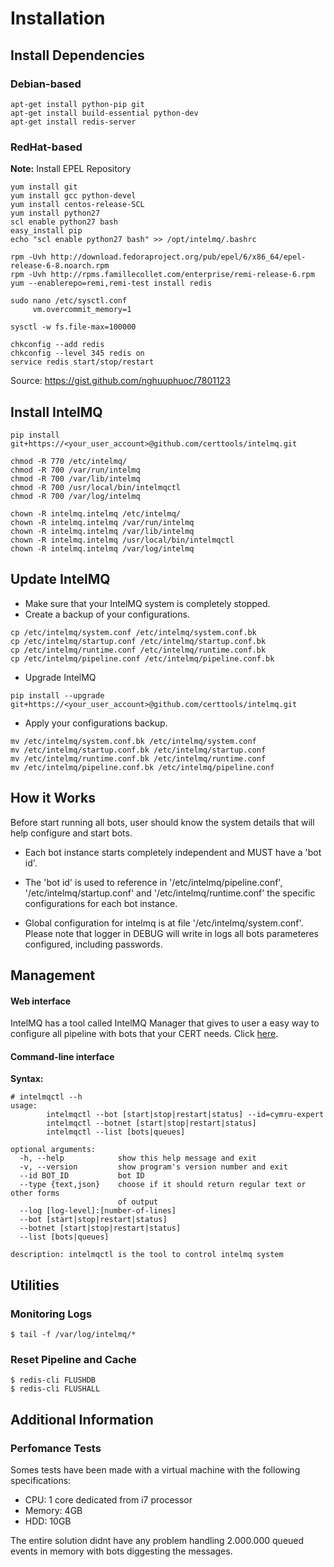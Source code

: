 # Installation

## Install Dependencies

### Debian-based
```
apt-get install python-pip git
apt-get install build-essential python-dev
apt-get install redis-server
```

### RedHat-based

**Note:** Install EPEL Repository
```
yum install git
yum install gcc python-devel
yum install centos-release-SCL
yum install python27
scl enable python27 bash
easy_install pip
echo "scl enable python27 bash" >> /opt/intelmq/.bashrc

rpm -Uvh http://download.fedoraproject.org/pub/epel/6/x86_64/epel-release-6-8.noarch.rpm
rpm -Uvh http://rpms.famillecollet.com/enterprise/remi-release-6.rpm
yum --enablerepo=remi,remi-test install redis

sudo nano /etc/sysctl.conf
     vm.overcommit_memory=1
 
sysctl -w fs.file-max=100000

chkconfig --add redis
chkconfig --level 345 redis on
service redis start/stop/restart
```
Source: https://gist.github.com/nghuuphuoc/7801123

## Install IntelMQ

```
pip install git+https://<your_user_account>@github.com/certtools/intelmq.git

chmod -R 770 /etc/intelmq/
chmod -R 700 /var/run/intelmq
chmod -R 700 /var/lib/intelmq
chmod -R 700 /usr/local/bin/intelmqctl
chmod -R 700 /var/log/intelmq

chown -R intelmq.intelmq /etc/intelmq/
chown -R intelmq.intelmq /var/run/intelmq
chown -R intelmq.intelmq /var/lib/intelmq
chown -R intelmq.intelmq /usr/local/bin/intelmqctl
chown -R intelmq.intelmq /var/log/intelmq

```

## Update IntelMQ

* Make sure that your IntelMQ system is completely stopped.
* Create a backup of your configurations.

```
cp /etc/intelmq/system.conf /etc/intelmq/system.conf.bk
cp /etc/intelmq/startup.conf /etc/intelmq/startup.conf.bk
cp /etc/intelmq/runtime.conf /etc/intelmq/runtime.conf.bk
cp /etc/intelmq/pipeline.conf /etc/intelmq/pipeline.conf.bk
```

* Upgrade IntelMQ

```
pip install --upgrade git+https://<your_user_account>@github.com/certtools/intelmq.git
```

* Apply your configurations backup.

```
mv /etc/intelmq/system.conf.bk /etc/intelmq/system.conf
mv /etc/intelmq/startup.conf.bk /etc/intelmq/startup.conf
mv /etc/intelmq/runtime.conf.bk /etc/intelmq/runtime.conf
mv /etc/intelmq/pipeline.conf.bk /etc/intelmq/pipeline.conf
```


## How it Works

Before start running all bots, user should know the system details that will help configure and start bots.

* Each bot instance starts completely independent and MUST have a 'bot id'.

* The 'bot id' is used to reference in '/etc/intelmq/pipeline.conf', '/etc/intelmq/startup.conf' and '/etc/intelmq/runtime.conf' the specific configurations for each bot instance.

* Global configuration for intelmq is at file '/etc/intelmq/system.conf'. Please note that logger in DEBUG will write in logs all bots parameteres configured, including passwords.

## Management

#### Web interface

IntelMQ has a tool called IntelMQ Manager that gives to user a easy way to configure all pipeline with bots that your CERT needs. Click [here](https://github.com/certtools/intelmq-manager).

#### Command-line interface

**Syntax:**

```
# intelmqctl --h
usage: 
        intelmqctl --bot [start|stop|restart|status] --id=cymru-expert
        intelmqctl --botnet [start|stop|restart|status]
        intelmqctl --list [bots|queues]

optional arguments:
  -h, --help            show this help message and exit
  -v, --version         show program's version number and exit
  --id BOT_ID           bot ID
  --type {text,json}    choose if it should return regular text or other forms
                        of output
  --log [log-level]:[number-of-lines]
  --bot [start|stop|restart|status]
  --botnet [start|stop|restart|status]
  --list [bots|queues]

description: intelmqctl is the tool to control intelmq system
```


## Utilities

### Monitoring Logs

```
$ tail -f /var/log/intelmq/*
```

### Reset Pipeline and Cache
```
$ redis-cli FLUSHDB
$ redis-cli FLUSHALL
```


## Additional Information

### Perfomance Tests

Somes tests have been made with a virtual machine with the following specifications:
* CPU: 1 core dedicated from i7 processor
* Memory: 4GB
* HDD: 10GB

The entire solution didnt have any problem handling 2.000.000 queued events in memory with bots diggesting the messages.



